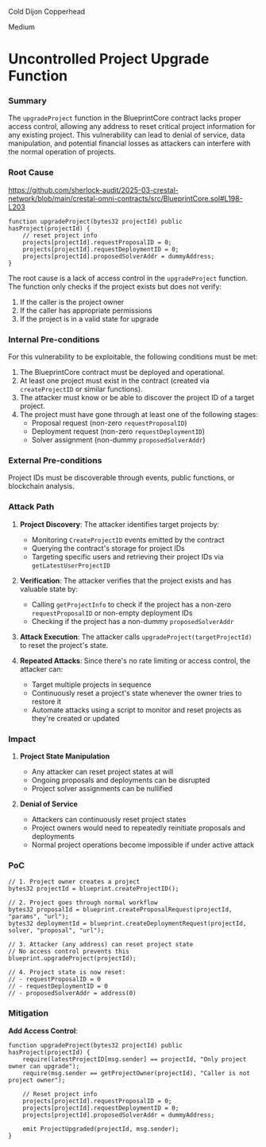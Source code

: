 Cold Dijon Copperhead

Medium

# Uncontrolled Project Upgrade Function

### Summary

The `upgradeProject` function in the BlueprintCore contract lacks proper access control, allowing any address to reset critical project information for any existing project. This vulnerability can lead to denial of service, data manipulation, and potential financial losses as attackers can interfere with the normal operation of projects.

### Root Cause

https://github.com/sherlock-audit/2025-03-crestal-network/blob/main/crestal-omni-contracts/src/BlueprintCore.sol#L198-L203
```solidity
function upgradeProject(bytes32 projectId) public hasProject(projectId) {
    // reset project info
    projects[projectId].requestProposalID = 0;
    projects[projectId].requestDeploymentID = 0;
    projects[projectId].proposedSolverAddr = dummyAddress;
}
```
The root cause is a lack of access control in the `upgradeProject` function. The function only checks if the project exists but does not verify:

1. If the caller is the project owner
2. If the caller has appropriate permissions
3. If the project is in a valid state for upgrade



### Internal Pre-conditions

For this vulnerability to be exploitable, the following conditions must be met:

1. The BlueprintCore contract must be deployed and operational.
2. At least one project must exist in the contract (created via `createProjectID` or similar functions).
3. The attacker must know or be able to discover the project ID of a target project.
4. The project must have gone through at least one of the following stages:
   - Proposal request (non-zero `requestProposalID`)
   - Deployment request (non-zero `requestDeploymentID`)
   - Solver assignment (non-dummy `proposedSolverAddr`)

### External Pre-conditions

Project IDs must be discoverable through events, public functions, or blockchain analysis.


### Attack Path

1. **Project Discovery**: The attacker identifies target projects by:

   - Monitoring `CreateProjectID` events emitted by the contract
   - Querying the contract's storage for project IDs
   - Targeting specific users and retrieving their project IDs via `getLatestUserProjectID`

2. **Verification**: The attacker verifies that the project exists and has valuable state by:

   - Calling `getProjectInfo` to check if the project has a non-zero `requestProposalID` or non-empty deployment IDs
   - Checking if the project has a non-dummy `proposedSolverAddr`

3. **Attack Execution**: The attacker calls `upgradeProject(targetProjectId)` to reset the project's state.

4. **Repeated Attacks**: Since there's no rate limiting or access control, the attacker can:
   - Target multiple projects in sequence
   - Continuously reset a project's state whenever the owner tries to restore it
   - Automate attacks using a script to monitor and reset projects as they're created or updated

### Impact

1. **Project State Manipulation**

   - Any attacker can reset project states at will
   - Ongoing proposals and deployments can be disrupted
   - Project solver assignments can be nullified

2. **Denial of Service**

   - Attackers can continuously reset project states
   - Project owners would need to repeatedly reinitiate proposals and deployments
   - Normal project operations become impossible if under active attack

### PoC


```solidity
// 1. Project owner creates a project
bytes32 projectId = blueprint.createProjectID();

// 2. Project goes through normal workflow
bytes32 proposalId = blueprint.createProposalRequest(projectId, "params", "url");
bytes32 deploymentId = blueprint.createDeploymentRequest(projectId, solver, "proposal", "url");

// 3. Attacker (any address) can reset project state
// No access control prevents this
blueprint.upgradeProject(projectId);

// 4. Project state is now reset:
// - requestProposalID = 0
// - requestDeploymentID = 0
// - proposedSolverAddr = address(0)
```

### Mitigation


**Add Access Control**:
```solidity
function upgradeProject(bytes32 projectId) public hasProject(projectId) {
    require(latestProjectID[msg.sender] == projectId, "Only project owner can upgrade");
    require(msg.sender == getProjectOwner(projectId), "Caller is not project owner");

    // Reset project info
    projects[projectId].requestProposalID = 0;
    projects[projectId].requestDeploymentID = 0;
    projects[projectId].proposedSolverAddr = dummyAddress;

    emit ProjectUpgraded(projectId, msg.sender);
}
```